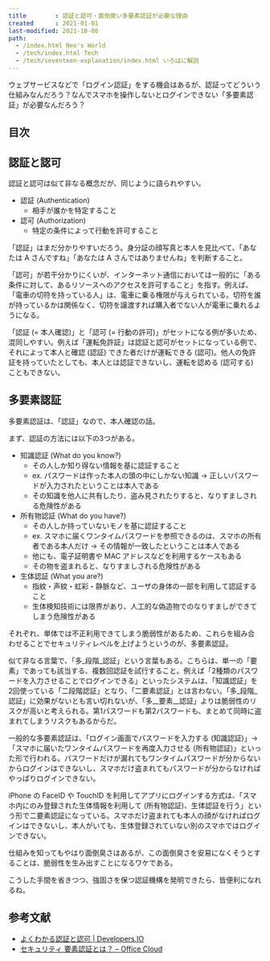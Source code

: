 ```yaml
---
title        : 認証と認可・面倒臭い多要素認証が必要な理由
created      : 2021-01-01
last-modified: 2021-10-08
path:
  - /index.html Neo's World
  - /tech/index.html Tech
  - /tech/seventeen-explanation/index.html いろはに解説
---
```


ウェブサービスなどで「ログイン認証」をする機会はあるが、認証ってどういう仕組みなんだろう？なんでスマホを操作しないとログインできない「多要素認証」が必要なんだろう？

## 目次

## 認証と認可

認証と認可は似て非なる概念だが、同じように語られやすい。

- 認証 (Authentication)
  - 相手が誰かを特定すること
- 認可 (Authorization)
  - 特定の条件によって行動を許可すること

「認証」はまだ分かりやすいだろう。身分証の顔写真と本人を見比べて、「あなたは A さんですね」「あなたは A さんではありませんね」を判断すること。

「認可」が若干分かりにくいが、インターネット通信においては一般的に「ある条件に対して、あるリソースへのアクセスを許可すること」を指す。例えば、「電車の切符を持っている人」は、電車に乗る権限が与えられている。切符を誰が持っているかは関係なく、切符を譲渡すれば購入者でない人が電車に乗れるようになる。

「認証 (= 本人確認)」と「認可 (= 行動の許可)」がセットになる例が多いため、混同しやすい。例えば「運転免許証」は認証と認可がセットになっている例で、それによって本人と確認 (認証) できた者だけが運転できる (認可)。他人の免許証を持っていたとしても、本人とは認証できないし、運転を認める (認可する) こともできない。

## 多要素認証

多要素認証は、「認証」なので、本人確認の話。

まず、認証の方法には以下の3つがある。

- 知識認証 (What do you know?)
  - その人しか知り得ない情報を基に認証すること
  - ex. パスワードは作った本人の頭の中にしかない知識 → 正しいパスワードが入力されたということは本人である
  - その知識を他人に共有したり、盗み見されたりすると、なりすましされる危険性がある
- 所有物認証 (What do you have?)
  - その人しか持っていないモノを基に認証すること
  - ex. スマホに届くワンタイムパスワードを参照できるのは、スマホの所有者である本人だけ → その情報が一致したということは本人である
  - 他にも、電子証明書や MAC アドレスなどを利用するケースもある
  - その物を盗まれると、なりすましされる危険性がある
- 生体認証 (What you are?)
  - 指紋・声紋・虹彩・静脈など、ユーザの身体の一部を利用して認証すること
  - 生体検知技術には限界があり、人工的な偽造物でのなりすましができてしまう危険性がある

それぞれ、単体では不正利用できてしまう脆弱性があるため、これらを組み合わせることでセキュリティレベルを上げようというのが、多要素認証。

似て非なる言葉で、「多_段階_認証」という言葉もある。こちらは、単一の「要素」であっても該当する、複数回認証を試行すること。例えば「2種類のパスワードを入力させることでログインできる」といったシステムは、「知識認証」を2回使っている「二段階認証」となり、「二要素認証」とは言わない。「多_段階_認証」に効果がないとも言い切れないが、「多__要素__認証」よりは脆弱性のリスクが高いと考えられる。第1パスワードも第2パスワードも、まとめて同時に盗まれてしまうリスクもあるからだ。

一般的な多要素認証は、「ログイン画面でパスワードを入力する (知識認証)」→「スマホに届いたワンタイムパスワードを再度入力させる (所有物認証)」といった形で行われる。パスワードだけが漏れてもワンタイムパスワードが分からないからログインはできないし、スマホだけ盗まれてもパスワードが分からなければやっぱりログインできない。

iPhone の FaceID や TouchID を利用してアプリにログインする方式は、「スマホ内にのみ登録された生体情報を利用して (所有物認証)、生体認証を行う」という形で二要素認証になっている。スマホだけ盗まれても本人の顔がなければログインはできないし、本人がいても、生体登録されていない別のスマホではログインできない。

仕組みを知ってもやはり面倒臭さはあるが、この面倒臭さを安易になくそうとすることは、脆弱性を生み出すことになるワケである。

こうした手間を省きつつ、強固さを保つ認証機構を発明できたら、皆便利になれるね。

## 参考文献

- [よくわかる認証と認可 | Developers.IO](https://dev.classmethod.jp/articles/authentication-and-authorization/)
- [セキュリティ 要素認証とは？ – Office Cloud](https://officecloud-i.com/security-authentication/)
